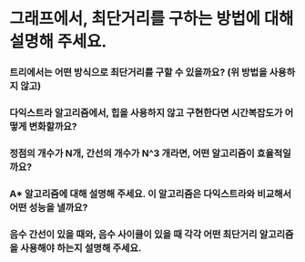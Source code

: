 # 그래프에서, 최단거리를 구하는 방법에 대해 설명해 주세요.

### 트리에서는 어떤 방식으로 최단거리를 구할 수 있을까요? (위 방법을 사용하지 않고)

### 다익스트라 알고리즘에서, 힙을 사용하지 않고 구현한다면 시간복잡도가 어떻게 변화할까요?

### 정점의 개수가 N개, 간선의 개수가 N^3 개라면, 어떤 알고리즘이 효율적일까요?

### A\* 알고리즘에 대해 설명해 주세요. 이 알고리즘은 다익스트라와 비교해서 어떤 성능을 낼까요?

### 음수 간선이 있을 때와, 음수 사이클이 있을 때 각각 어떤 최단거리 알고리즘을 사용해야 하는지 설명해 주세요.

